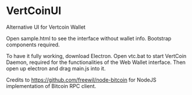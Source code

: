 # VertCoinUI

Alternative UI for Vertcoin Wallet

Open sample.html to see the interface without wallet info. Bootstrap components required.

To have it fully working, download Electron. 
Open vtc.bat to start VertCoin Daemon, required for the functionalities of the Web Wallet interface.
Then open up electron and drag main.js into it.

Credits to https://github.com/freewil/node-bitcoin for NodeJS implementation of Bitcoin RPC client.
